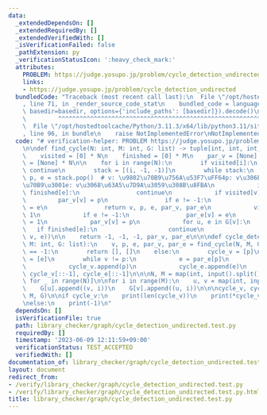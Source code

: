 ```yaml
---
data:
  _extendedDependsOn: []
  _extendedRequiredBy: []
  _extendedVerifiedWith: []
  _isVerificationFailed: false
  _pathExtension: py
  _verificationStatusIcon: ':heavy_check_mark:'
  attributes:
    PROBLEM: https://judge.yosupo.jp/problem/cycle_detection_undirected
    links:
    - https://judge.yosupo.jp/problem/cycle_detection_undirected
  bundledCode: "Traceback (most recent call last):\n  File \"/opt/hostedtoolcache/Python/3.11.3/x64/lib/python3.11/site-packages/onlinejudge_verify/documentation/build.py\"\
    , line 71, in _render_source_code_stat\n    bundled_code = language.bundle(stat.path,\
    \ basedir=basedir, options={'include_paths': [basedir]}).decode()\n          \
    \         ^^^^^^^^^^^^^^^^^^^^^^^^^^^^^^^^^^^^^^^^^^^^^^^^^^^^^^^^^^^^^^^^^^^^^^^^^^^^^^^^^\n\
    \  File \"/opt/hostedtoolcache/Python/3.11.3/x64/lib/python3.11/site-packages/onlinejudge_verify/languages/python.py\"\
    , line 96, in bundle\n    raise NotImplementedError\nNotImplementedError\n"
  code: "# verification-helper: PROBLEM https://judge.yosupo.jp/problem/cycle_detection_undirected\n\
    \n\ndef find_cycle(N: int, M: int, G: list) -> tuple[int, int, int, list, list]:\n\
    \    visited = [0] * N\n    finished = [0] * M\n    par_v = [None] * N\n    par_e\
    \ = [None] * N\n\n    for i in range(N):\n        if visited[i]:\n           \
    \ continue\n        stack = [(i, -1, -1)]\n        while stack:\n            v,\
    \ p, e = stack.pop()  # v: \u9802\u70B9\u756A\u53F7\uFF64p: v\u306E\u89AA\u9802\
    \u70B9\u3001e: v\u3068\u63A5\u7D9A\u3059\u308B\u8FBA\n            if e != -1 and\
    \ finished[e]:\n                continue\n            if visited[v]:\n       \
    \         par_v[v] = p\n                if e != -1:\n                    par_e[v]\
    \ = e\n                return v, p, e, par_v, par_e\n            visited[v] =\
    \ 1\n            if e != -1:\n                par_e[v] = e\n                finished[e]\
    \ = 1\n            par_v[v] = p\n            for u, e in G[v]:\n             \
    \   if finished[e]:\n                    continue\n                stack.append((u,\
    \ v, e))\n\n    return -1, -1, -1, par_v, par_e\n\n\ndef cycle_detection(N: int,\
    \ M: int, G: list):\n    v, p, e, par_v, par_e = find_cycle(N, M, G)\n    if p\
    \ == -1:\n        return [], []\n    else:\n        cycle_v = [p]\n        cycle_e\
    \ = [e]\n        while v != p:\n            e = par_e[p]\n            p = par_v[p]\n\
    \            cycle_v.append(p)\n            cycle_e.append(e)\n        return\
    \ cycle_v[::-1], cycle_e[::-1]\n\n\nN, M = map(int, input().split())\nG = [[]\
    \ for _ in range(N)]\n\nfor i in range(M):\n    u, v = map(int, input().split())\n\
    \    G[u].append((v, i))\n    G[v].append((u, i))\n\n\ncycle_v, cycle_e = cycle_detection(N,\
    \ M, G)\n\nif cycle_v:\n    print(len(cycle_v))\n    print(*cycle_v)\n    print(*cycle_e)\n\
    \nelse:\n    print(-1)\n"
  dependsOn: []
  isVerificationFile: true
  path: library_checker/graph/cycle_detection_undirected.test.py
  requiredBy: []
  timestamp: '2023-06-09 12:11:59+09:00'
  verificationStatus: TEST_ACCEPTED
  verifiedWith: []
documentation_of: library_checker/graph/cycle_detection_undirected.test.py
layout: document
redirect_from:
- /verify/library_checker/graph/cycle_detection_undirected.test.py
- /verify/library_checker/graph/cycle_detection_undirected.test.py.html
title: library_checker/graph/cycle_detection_undirected.test.py
---
```

